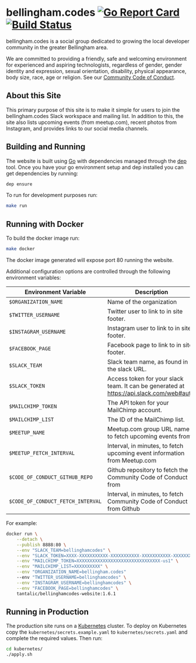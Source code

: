 # bellingham.codes [![Go Report Card](https://goreportcard.com/badge/github.com/bellinghamcodes/website)](https://goreportcard.com/report/github.com/bellinghamcodes/website) [![Build Status](https://travis-ci.org/bellinghamcodes/website.svg?branch=master)](https://travis-ci.org/bellinghamcodes/website)

bellingham.codes is a social group dedicated to growing the local developer community in the greater Bellingham area.

We are committed to providing a friendly, safe and welcoming environment for experienced and aspiring technologists, regardless of gender, gender identity and expression, sexual orientation, disability, physical appearance, body size, race, age or religion. See our [Community Code of Conduct][coc].

## About this Site

This primary purpose of this site is to make it simple for users to join the bellingham.codes Slack workspace and mailing list. In addition to this, the site also lists upcoming events (from meetup.com), recent photos from Instagram, and provides links to our social media channels.

## Building and Running

The website is built using [Go][go] with dependencies managed through the [dep][dep] tool. Once you have your go environment setup and dep installed you can get dependencies by running:

```sh
dep ensure
```

To run for development purposes run:

```sh
make run
```

## Running with Docker

To build the docker image run:

```sh
make docker
```

The docker image generated will expose port 80 running the website.

Additional configuration options are controlled through the following environment variables:

| Environment Variable              | Description                                                                              | Default Value                       |
| --------------------------------- | ---------------------------------------------------------------------------------------- | ----------------------------------- |
| `$ORGANIZATION_NAME`              | Name of the organization                                                                 | `"bellingham.codes"`                |
| `$TWITTER_USERNAME`               | Twitter user to link to in site footer.                                                  | `""`                                |
| `$INSTAGRAM_USERNAME`             | Instagram user to link to in site footer.                                                | `""`                                |
| `$FACEBOOK_PAGE`                  | Facebook page to link to in site footer.                                                 | `""`                                |
| `$SLACK_TEAM`                     | Slack team name, as found in the slack URL.                                              | `""`                                |
| `$SLACK_TOKEN`                    | Access token for your slack team. It can be generated at https://api.slack.com/web#auth. | `""`                                |
| `$MAILCHIMP_TOKEN`                | The API token for your MailChimp account.                                                | `""`                                |
| `$MAILCHIMP_LIST`                 | The ID of the MailChimp list.                                                            | `""`                                |
| `$MEETUP_NAME`                    | Meetup.com group URL name to fetch upcoming events from.                                 | `""`                                |
| `$MEETUP_FETCH_INTERVAL`          | Interval, in minutes, to fetch upcoming event information from Meetup.com                | `30`                                |
| `$CODE_OF_CONDUCT_GITHUB_REPO`    | Github repository to fetch the Community Code of Conduct from                            | `"bellinghamcodes/code-of-conduct"` |
| `$CODE_OF_CONDUCT_FETCH_INTERVAL` | Interval, in minutes, to fetch Community Code of Conduct from Github                     | `30`                                |

For example:

```sh
docker run \
    --detach \
    --publish 8888:80 \
    --env "SLACK_TEAM=bellinghamcodes" \
    --env "SLACK_TOKEN=XXXX-XXXXXXXXXXX-XXXXXXXXXXX-XXXXXXXXXXX-XXXXXXXXXX" \
    --env "MAILCHIMP_TOKEN=XXXXXXXXXXXXXXXXXXXXXXXXXXXXXXXX-us1" \
    --env "MAILCHIMP_LIST=XXXXXXXXXX" \
    --env "ORGANIZATION_NAME=bellingham.codes"
    --env "TWITTER_USERNAME=bellinghamcodes" \
    --env "INSTAGRAM_USERNAME=bellinghamcodes" \
    --env "FACEBOOK_PAGE=bellinghamcodes" \
    tantalic/bellinghamcodes-website:1.6.1
```

## Running in Production

The production site runs on a [Kubernetes][k8s] cluster. To deploy on Kubernetes copy the `kubernetes/secrets.example.yaml` to `kubernetes/secrets.yaml` and complete the required values. Then run:

```sh
cd kubernetes/
./apply.sh
```

[coc]: http://bellingham.codes/code-of-conduct
[go]: http://www.golang.org
[dep]: https://github.com/golang/dep
[k8s]: http://kubernetes.io
